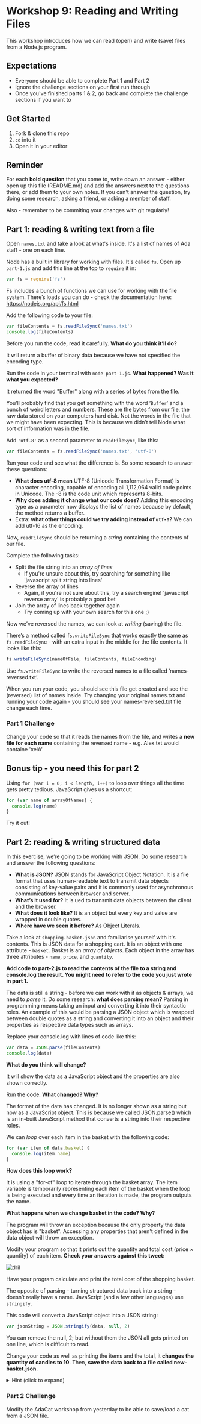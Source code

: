 # Workshop 9: Reading and Writing Files

This workshop introduces how we can read (open) and write (save) files from a
Node.js program.

## Expectations

- Everyone should be able to complete Part 1 and Part 2
- Ignore the challenge sections on your first run through
- Once you've finished parts 1 & 2, go back and complete the challenge sections
  if you want to

## Get Started

1. Fork & clone this repo
1. `cd` into it
1. Open it in your editor

## Reminder

For each **bold question** that you come to, write down an answer - either open
up this file (README.md) and add the answers next to the questions there, or add
them to your own notes. If you can't answer the question, try doing some
research, asking a friend, or asking a member of staff.

Also - remember to be commiting your changes with git regularly!

## Part 1: reading & writing text from a file

Open `names.txt` and take a look at what's inside. It's a list of names of Ada
staff - one on each line.

Node has a built in library for working with files. It's called `fs`. Open up
`part-1.js` and add this line at the top to `require` it in:

```js
var fs = require('fs')
```

Fs includes a bunch of functions we can use for working with the file system.
There’s loads you can do - check the documentation here:
https://nodejs.org/api/fs.html

Add the following code to your file:

```js
var fileContents = fs.readFileSync('names.txt')
console.log(fileContents)
```

Before you run the code, read it carefully. **What do you think it’ll do?**

It will return a buffer of binary data because we have not specified the encoding type.

Run the code in your terminal with `node part-1.js`. **What happened? Was it
what you expected?**

It returned the word "Buffer" along with a series of bytes from the file.


You’ll probably find that you get something with the word ‘`Buffer`’ and a bunch
of weird letters and numbers. These are the bytes from our file, the raw data
stored on your computers hard disk. Not the words in the file that we might have
been expecting. This is because we didn’t tell Node what sort of information was
in the file.

Add `'utf-8'` as a second parameter to `readFileSync`, like this:

```js
var fileContents = fs.readFileSync('names.txt', 'utf-8')
```

Run your code and see what the difference is. So some research to answer these
questions:

- **What does utf-8 mean**
UTF-8 (Unicode Transformation Format) is character encoding, capable of encoding all 1,112,064 valid code points in Unicode. The -8 is the code unit which represents 8-bits.
- **Why does adding it change what our code does?**
Adding this encoding type as a parameter now displays the list of names because by default, the method returns a buffer.
- Extra: **what other things could we try adding instead of `utf-8`?**
We can add utf-16 as the encoding.

Now, `readFileSync` should be returning a _string_ containing the contents of
our file.

Complete the following tasks:

- Split the file string into an _array of lines_
  - If you're unsure about this, try searching for something like 'javascript
    split string into lines'
- Reverse the array of lines
  - Again, if you're not sure about this, try a search engine! 'javascript
    reverse array' is probably a good bet
- Join the array of lines back together again
  - Try coming up with your own search for this one ;)

Now we’ve reversed the names, we can look at _writing_ (saving) the file.

There’s a method called `fs.writeFileSync` that works exactly the same as
`fs.readFileSyn`c - with an extra input in the middle for the file contents. It
looks like this:

```js
fs.writeFileSync(nameOfFile, fileContents, fileEncoding)
```

Use `fs.writeFileSync` to write the reversed names to a file called
‘names-reversed.txt’.

When you run your code, you should see this file get created and see the
(reversed) list of names inside. Try changing your original names.txt and
running your code again - you should see your names-reversed.txt file change
each time.

### Part 1 Challenge

Change your code so that it reads the names from the file, and writes a **new
file for each name** containing the reversed name - e.g. Alex.txt would containe
'xelA'

## Bonus tip - you need this for part 2

Using `for (var i = 0; i < length, i++)` to loop over things all the time gets
pretty tedious. JavaScript gives us a shortcut:

```js
for (var name of arrayOfNames) {
  console.log(name)
}
```

Try it out!

## Part 2: reading & writing structured data

In this exercise, we’re going to be working with JSON. Do some research and
answer the following questions:

- **What is JSON?**
JSON stands for JavaScript Object Notation. It is a file format that uses human-readable text to transmit data objects consisting of key-value pairs and it is commonly used for asynchronous communications between browser and server.
- **What’s it used for?**
It is ued to transmit data objects between the client and the browser.
- **What does it look like?**
It is an object but every key and value are wrapped in double quotes.
- **Where have we seen it before?**
As Object Literals.

Take a look at `shopping-basket.json` and familiarise yourself with it's
contents. This is JSON data for a shopping cart. It is an object with one
attribute - `basket`. Basket is an _array of objects_. Each object in the array
has three attributes - `name`, `price`, and `quantity`.

**Add code to part-2.js to read the contents of the file to a string and
console.log the result. You might need to refer to the code you just wrote in
part 1.**

The data is still a string - before we can work with it as objects & arrays, we
need to _parse_ it. Do some research: **what does parsing mean?**
Parsing in programming means taking an input and converting it into their syntactic roles. An example of this would be parsing a JSON object which is wrapped between double quotes as a string and converting it into an object and their properties as respective data types such as arrays.

Replace your console.log with lines of code like this:

```js
var data = JSON.parse(fileContents)
console.log(data)
```

**What do you think will change?**

It will show the data as a JavaScript object and the properties are also shown correctly.

Run the code. **What changed? Why?**

The format of the data has changed. It is no longer shown as a string but now as a JavaScript object. This is because we called JSON.parse() which is an in-built JavaScript method that converts a string into their respective roles.

We can _loop_ over each item in the basket with the following code:

```js
for (var item of data.basket) {
  console.log(item.name)
}
```

**How does this loop work?**

It is using a "for-of" loop to iterate through the basket array. The item variable is temporarily representing each item of the basket when the loop is being executed and every time an iteration is made, the program outputs the name.

**What happens when we change basket in the code? Why?**

The program will throw an exception because the only property the data object has is "basket". Accessing any properties that aren't defined in the data object will throw an exception.

Modify your program so that it prints out the quantity and total cost (price ×
quantity) of each item. **Check your answers against this tweet:**

![dril](img/wint.png)

Have your program calculate and print the total cost of the shopping basket.

The opposite of parsing - turning structured data back into a string - doesn’t
really have a name. JavaScript (and a few other languages) use `stringify`.

This code will convert a JavaScript object into a JSON string:

```js
var jsonString = JSON.stringify(data, null, 2)
```

You can remove the null, 2; but without them the JSON all gets printed on one
line, which is difficult to read.

Change your code as well as printing the items and the total, it **changes the
quantity of candles to 10**. Then, **save the data back to a file called
new-basket.json**.

<details><summary>Hint (click to expand)</summary><p>

Pseudo code for changing the quantity of candles to 10 might look like:

```
for every item in the basket:
  if the name of the item is candle:
    set the quantity of the item to 10
```

</p></details>

### Part 2 Challenge

Modify the AdaCat workshop from yesterday to be able to save/load a cat from a
JSON file.
